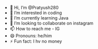 - 👋 Hi, I’m @Pratyush280
- 👀 I’m interested in coding
- 🌱 I’m currently learning Java
- 💞️ I’m looking to collaborate on instagram
- 📫 How to reach me - IG
- 😄 Pronouns: he/him
- ⚡ Fun fact: I hv no money

<!---
Pratyush280/Pratyush280 is a ✨ special ✨ repository because its `README.md` (this file) appears on your GitHub profile.
You can click the Preview link to take a look at your changes.
--->
